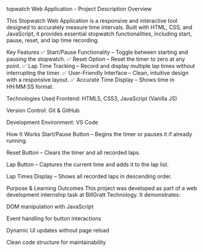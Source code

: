 topwatch Web Application - Project Description
Overview

This Stopwatch Web Application is a responsive and interactive tool designed to accurately measure time intervals. Built with HTML, CSS, and JavaScript, it provides essential stopwatch functionalities, including start, pause, reset, and lap time recording.

Key Features
✅ Start/Pause Functionality – Toggle between starting and pausing the stopwatch.
✅ Reset Option – Reset the timer to zero at any point.
✅ Lap Time Tracking – Record and display multiple lap times without interrupting the timer.
✅ User-Friendly Interface – Clean, intuitive design with a responsive layout.
✅ Accurate Time Display – Shows time in HH:MM:SS format.

Technologies Used
Frontend: HTML5, CSS3, JavaScript (Vanilla JS)

Version Control: Git & GitHub

Development Environment: VS Code

How It Works
Start/Pause Button – Begins the timer or pauses it if already running.

Reset Button – Clears the timer and all recorded laps.

Lap Button – Captures the current time and adds it to the lap list.

Lap Times Display – Shows all recorded laps in descending order.

Purpose & Learning Outcomes
This project was developed as part of a web development internship task at BillGratt Technology. It demonstrates:

DOM manipulation with JavaScript

Event handling for button interactions

Dynamic UI updates without page reload

Clean code structure for maintainability
